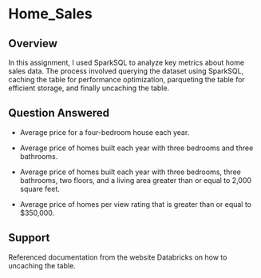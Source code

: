 # Home_Sales
## Overview
In this assignment, I used SparkSQL to analyze key metrics about home sales data. The process involved querying the dataset using SparkSQL, caching the table for performance optimization, parqueting the table for efficient storage, and finally uncaching the table.

## Question Answered
* Average price for a four-bedroom house each year.

* Average price of homes built each year with three bedrooms and three bathrooms.

* Average price of homes built each year with three bedrooms, three bathrooms, two floors, and a living area greater than or equal to 2,000 square feet.

* Average price of homes per view rating that is greater than or equal to $350,000.

## Support
Referenced documentation from the website Databricks on how to uncaching the table.